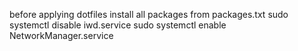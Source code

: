 before applying dotfiles
install all packages from packages.txt
sudo systemctl disable iwd.service
sudo systemctl enable NetworkManager.service
